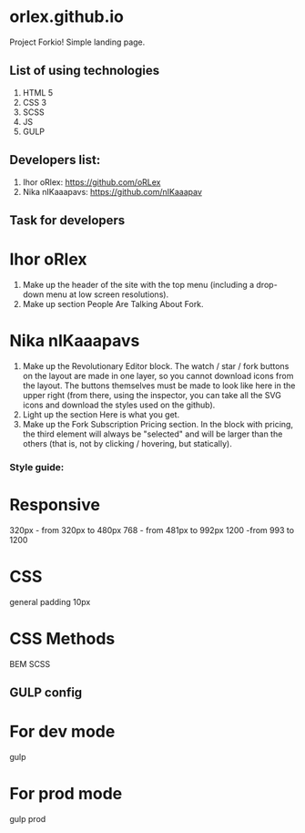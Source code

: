 # orlex.github.io
Project Forkio!
Simple landing page. 

## List of using technologies
1. HTML 5
2. CSS 3
3. SCSS
4. JS
5. GULP

## Developers list:
1. Ihor oRlex: https://github.com/oRLex
2. Nika nIKaaapavs: https://github.com/nIKaaapav


## Task for developers

# Ihor oRlex
1. Make up the header of the site with the top menu (including a drop-down menu at low screen resolutions).
2. Make up section People Are Talking About Fork.

# Nika nIKaaapavs
1. Make up the Revolutionary Editor block. The watch / star / fork buttons on the layout are made in one layer, so you cannot download icons from the layout. The buttons themselves must be made to look like here in the upper right (from there, using the inspector, you can take all the SVG icons and download the styles used on the github).
2. Light up the section Here is what you get.
3. Make up the Fork Subscription Pricing section. In the block with pricing, the third element will always be "selected" and will be larger than the others (that is, not by clicking / hovering, but statically).

### Style guide:
# Responsive
320px - from 320px to 480px
768  - from 481px to 992px 
1200 -from 993 to 1200
# CSS
general padding 10px

# CSS Methods
BEM
SCSS

## GULP config
# For dev mode
gulp

# For prod mode
gulp prod